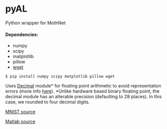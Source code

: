 # pyAL
Python wrapper for MothNet

#### Dependencies:
- numpy
- scipy
- matplotlib
- pillow
- [wget](https://pypi.org/project/wget/)

`$ pip install numpy scipy matplotlib pillow wget`

Uses [Decimal](https://docs.python.org/3/library/decimal.html) module* for floating point arithmetic to avoid representation errors (more info [here](https://docs.python.org/2/tutorial/floatingpoint.html)).
*Unlike hardware based binary floating point, the decimal module has an alterable precision (defaulting to 28 places). In this case, we rounded to four decimal digits.

[MNIST source](http://yann.lecun.com/exdb/mnist/)

[Matlab source](https://github.com/charlesDelahunt/PuttingABugInML)

